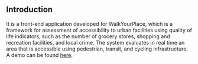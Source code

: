 ## Introduction
It is a front-end application developed for WalkYourPlace, which is a framework for assessment of accessibility to urban facilities using quality of life indicators, such as the number of grocery stores, shopping and recreation facilities, and local crime. The system evaluates in real time an area that is accessible using pedestrian, transit, and cycling infrastructure.
A demo can be found <a href="https://www.youtube.com/watch?v=Vff1k4FypKs" target="_blank">here</a>.
